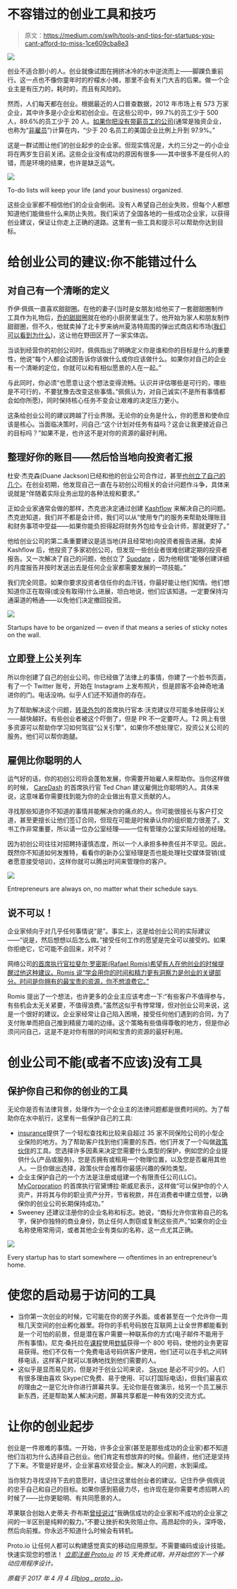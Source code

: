 # 不容错过的创业工具和技巧

> 原文：<https://medium.com/swlh/tools-and-tips-for-startups-you-cant-afford-to-miss-1ce609cba8e3>

![](img/205f27de3a06596e1cdf391c3239319f.png)

创业不适合胆小的人。创业就像试图在拥挤冰冷的水中逆流而上——脚踝负重前行。这一点也不像你童年时的柠檬水小摊，那里不会有关门大吉的后果。做一个企业主是有压力的，耗时的，而且有风险的。

然而，人们每天都在创业。根据最近的人口普查数据，2012 年市场上有 573 万家企业，其中许多是小企业和初创企业。在这些公司中，99.7%的员工少于 500 人，89.6%的员工少于 20 人。[如果你把没有带薪员工的公司](http://sbecouncil.org/about-us/facts-and-data/)(通常是独资企业，也称为“[非雇员](http://www.census.gov/econ/nonemployer/index.html)”)计算在内，“少于 20 名员工的美国企业比例上升到 97.9%。”

这是一群试图让他们的创业起步的企业家。但现实情况是，大约三分之一的小企业将在两岁生日前关闭。这些企业没有成功的原因有很多——其中很多不是任何人的错，而是环境的结果，也许是缺乏运气。

![](img/787c647da7079fa2b20183bf686bb226.png)

To-do lists will keep your life (and your business) organized.

这些企业家都不相信他们的企业会倒闭。没有人希望自己创业失败，但每个人都想知道他们能做些什么来防止失败。我们采访了全国各地的一些成功企业家，以获得创业建议，保证让你走上正确的道路。这里有一些工具和提示可以帮助你达到目标。

# 给创业公司的建议:你不能错过什么

## 对自己有一个清晰的定义

乔伊·佩佩一直喜欢甜甜圈。在他的妻子(当时是女朋友)给他买了一套甜甜圈制作工具作为礼物后，[乔的甜甜圈](https://joesdoughs.com/)就在他的小厨房里诞生了。他开始为家人和朋友制作甜甜圈，但不久，他就卖掉了北卡罗来纳州夏洛特周围的弹出式商店和市场([我们可以看到为什么](https://www.instagram.com/joesdoughs/))，这让他在野田区开了一家实体店。

当谈到经营你的初创公司时，佩佩指出了明确定义你是谁和你的目标是什么的重要性，他说“每个人都会试图告诉你该做什么或你应该做什么。如果你对自己的企业有一个清晰的定位，你就可以和有相似愿景的人在一起。”

与此同时，你必须“也愿意让这个想法变得流畅。认识并评估哪些是可行的，哪些是不可行的，不要犹豫去改变这些事情。”佩佩认为，对自己诚实(不是所有事情都会如你所愿)，同时保持核心任务不变会让艰难的决定压力更小。

这条给创业公司的建议跨越了行业界限。无论你的业务是什么，你的愿景和使命应该是核心。当面临决策时，问自己:“这个计划对任务有益吗？这会让我更接近自己的目标吗？”如果不是，也许这不是对你的资源的最好利用。

## 整理好你的账目——然后恰当地向投资者汇报

杜安·杰克森(Duane Jackson)已经和他的创业公司合作过，甚至[也创立了自己的几个](https://techcrunch.com/2015/10/01/whats-supdate/)。在创业初期，他发现自己一直在与初创公司相关的会计问题作斗争，具体来说就是“伴随着实际业务出现的各种法规和要求。”

正如企业家通常会做的那样，杰克逊决定通过创建 [Kashflow](https://www.kashflow.com/) 来解决自己的问题。杰克逊知道，我们并不都是会计师，我们可以从“使用专门的服务来帮助处理账目和财务事项中受益——如果你能负担得起将财务外包给专业会计师，那就更好了。”

他给创业公司的第二条重要建议是适当地(并且经常地)向投资者报告进展。卖掉 Kashflow 后，他投资了多家初创公司，但发现一些创业者很难创建定期的投资者报告。又一次解决了自己的问题，他创立了 [Supdate](http://supdate.com/) ，因为他相信“能够创建详细的月度报告并按时发送出去是任何企业家都需要发展的一项技能。”

我们完全同意。如果你要求投资者信任你的血汗钱，你最好能让他们知情。他们想知道你正在取得(或没有取得)什么进展，坦白地说，他们应该知道。一定要保持沟通渠道的畅通——以免他们决定撤回投资。

![](img/35cc5bee4f57ed70423b7cab824252c6.png)

Startups have to be organized — even if that means a series of sticky notes on the wall.

## 立即登上公关列车

所以你创建了自己的创业公司。你已经做了法律上的事情，你建了一个脸书页面，有了一个 Twitter 账号，开始在 Instagram 上发布照片，但是顾客不会神奇地涌进你的门。电话没响。似乎人们还不知道你的存在。

为了帮助解决这个问题，[转录外包](https://www.transcriptionoutsourcing.net/)的首席执行官本·沃克建议尽可能多地获得公关——越快越好。有些创业者被这个吓倒了，但是 PR 不一定要吓人。T2 网上有很多资源可以帮助你学习如何驾驭“公关引擎”，如果你不想处理它，投资公关公司的服务。他们可以帮你跑腿。

## 雇佣比你聪明的人

运气好的话，你的初创公司将会蓬勃发展，你需要开始雇人来帮助你。当你这样做的时候， [CareDash](https://www.caredash.com/) 的首席执行官 Ted Chan 建议雇佣比你聪明的人。具体来说，这意味着你需要找到能为你的企业做出有意义贡献的人。

寻找那些知道你不知道的事情并能解决你的痛点的人。你可能很擅长与客户打交道，甚至更擅长让他们签订合同，但现在可能是时候承认你的组织能力很差了。文书工作非常重要，所以请一位办公室经理——一位有管理办公室实际经验的经理。

因为初创公司往往对招聘持谨慎态度，所以一个人承担多种责任并不罕见。因此，既然你不知道如何发推特，看看你的新办公室经理是否也能处理社交媒体营销(或者愿意接受培训)，这样你就可以腾出时间来管理你的客户。

![](img/ece1e8b1d538db780ee044c4671f0aff.png)

Entrepreneurs are always on, no matter what their schedule says.

## 说不可以！

企业家倾向于对几乎任何事情说“是”。事实上，这是给创业公司的实际建议——“说是，然后想想以后怎么做。”接受任何工作的愿望是完全可以接受的。如果你拒绝它，它可能不会回来，对不对？

网络公司[的首席执行官拉斐尔·罗密斯(Rafael Romis)希望有人在他创业的时候提醒过他这种建议。Romis 说“学会用你的时间和精力更有洞察力是创业的关键部分。时间是你拥有的最宝贵的资源，你不想浪费它。”](http://www.weberous.com/)

Romis 提出了一个想法，也许更多的企业主应该考虑一下:“有些客户不值得参与，有些机会太无关紧要，不值得浪费。”虽然这似乎有悖常理，但对创业公司来说，这是一个很好的建议。企业家经常让自己陷入困境，接受任何他们遇到的合同，为了支付账单而把自己推到精疲力竭的边缘。这个策略有些值得尊敬的地方，但是你必须问问自己，这是不是对你有限的时间和宝贵的资源的最好利用。

# 创业公司不能(或者不应该)没有工具

## 保护你自己和你的创业的工具

无论你是否有法律背景，处理作为一个企业主的法律问题都是很费时间的。为了帮助你在水中航行，这里有一些保护自己的工具:

*   [insurance](http://www.insureon.com/)提供了一个轻松查找和比较来自超过 35 家不同保险公司的小型企业保险的地方。为了帮助客户找到他们需要的东西，他们开发了一个叫做[政策伙伴](http://www.insureon.com/resources/policy-buddy)的工具。您选择许多因素来决定您需要什么类型的保护，例如您的企业提供什么(产品或服务)，您是否拥有或租用一个物理位置，以及您是否雇用其他人。一旦你做出选择，政策伙伴会推荐你最感兴趣的保险类型。
*   企业主保护自己的一个方法是注册或组建一个有限责任公司(LLC)。 [MyCorporation](http://www.mycorporation.com/) 的首席执行官黛博拉·斯威尼表示，这样做“可以保护你的个人资产，并将其与你的职业资产分开，节省税款，并在消费者中建立信誉，以确保你的创业公司长期保持成功。”
*   Sweeney 还建议注册你的企业名称和标志。她说，“商标允许你宣称自己的名字，保护你独特的商业身份，防止任何人剽窃或复制这些资产。”如果你的企业名称使用常用词，或者其他企业有类似的名称，这一点尤其正确。

![](img/c50978de90d5417ece0c48e1a7b7fed7.png)

Every startup has to start somewhere — oftentimes in an entrepreneur’s home.

# 使您的启动易于访问的工具

*   当你第一次创业的时候，它可能在你的房子外面。或者甚至在一个允许你一周租几天空间的创业孵化器里。将你的手机号码放在互联网上让全世界都能看到是一个可怕的前景，但是潜在客户需要一种联系你的方式(电子邮件不能用于所有事情)。尼克·桑托拉在[课程](http://www.getcurricula.com/)使用[蚱蜢](http://grasshopper.com/)获得一个 800 号码，使他的业务更容易获得。他们不仅有一个免费电话号码供客户使用，他们还可以在手机之间转移电话，这样客户就可以准确地找到他们需要的人。
*   这似乎是显而易见的，但是对于创业公司来说， [Skype](https://www.skype.com/en/) 是必不可少的。人们有很多理由喜欢 Skype(它免费、易于使用、可以打国际电话)，但我们最喜欢的理由之一是它允许你进行屏幕共享。无论你是在做演示，给另一个员工展示新东西，还是帮助某人解决问题，屏幕共享都是一种有效的交流方式。

# 让你的创业起步

创业是一件艰难的事情。一开始，许多企业家(甚至是那些成功的企业家)都不知道他们当初为什么选择自己创业。他们肯定有想放弃的时候。但最终，他们还是坚持了下来。不管是好是坏，企业家喜欢经营企业。解决人的问题，水到渠成。

当你努力寻找坚持下去的意愿时，请记住这里给创业者的建议。记住乔伊·佩佩说的忠于自己和自己的目标。如果你感到筋疲力尽，也许现在是你需要考虑招聘人的时候了——比你更聪明、有共同愿景的人。

苹果联合创始人史蒂夫·乔布斯[曾经说过](https://www.entrepreneur.com/article/240047)“我确信成功的企业家和不成功的企业家之间的一半区别是纯粹的毅力。”不要让挫折和失败阻止你。高昂起你的头，深呼吸，然后向前推。你永远不知道什么时候会有转机。

Proto.io 让任何人都可以构建感觉真实的移动应用原型。不需要编码或设计技能。快速实现您的想法！ [*立即注册 Proto.io*](http://proto.io/) *的 15 天免费试用，并开始您的下一个移动应用程序设计。*

*原载于 2017 年 4 月 4 日*[*blog . proto . io*](http://blog.proto.io/tools-tips-startups-cant-afford-miss/)*。*